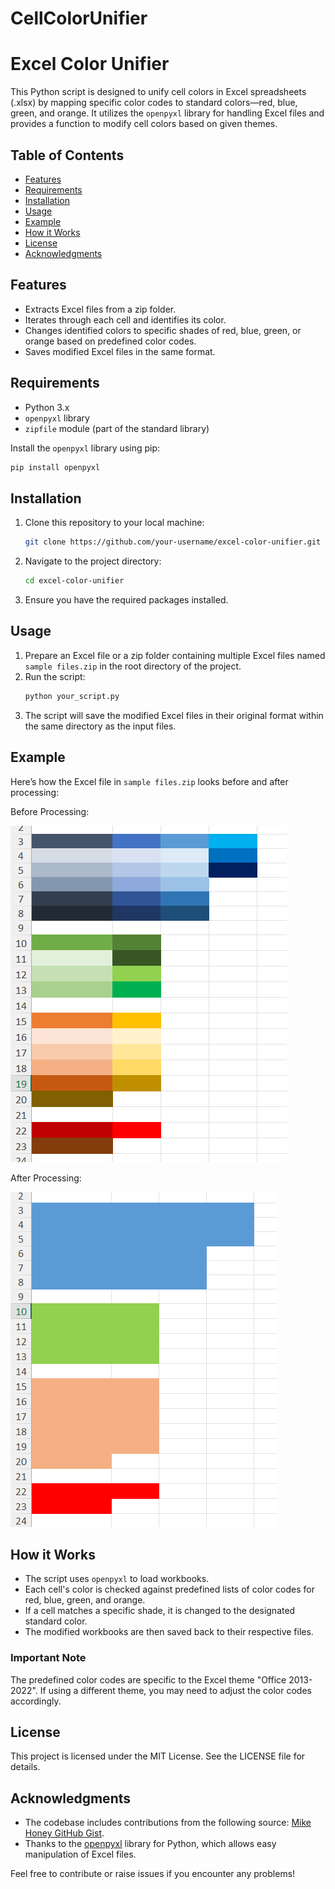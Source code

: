 # CellColorUnifier
# Excel Color Unifier

This Python script is designed to unify cell colors in Excel spreadsheets (.xlsx) by mapping specific color codes to standard colors—red, blue, green, and orange. It utilizes the `openpyxl` library for handling Excel files and provides a function to modify cell colors based on given themes.

## Table of Contents

- [Features](#features)
- [Requirements](#requirements)
- [Installation](#installation)
- [Usage](#usage)
- [Example](#example)
- [How it Works](#how-it-works)
- [License](#license)
- [Acknowledgments](#acknowledgments)

## Features

- Extracts Excel files from a zip folder.
- Iterates through each cell and identifies its color.
- Changes identified colors to specific shades of red, blue, green, or orange based on predefined color codes.
- Saves modified Excel files in the same format.

## Requirements

- Python 3.x
- `openpyxl` library
- `zipfile` module (part of the standard library)

Install the `openpyxl` library using pip:

```bash
pip install openpyxl
```

## Installation

1. Clone this repository to your local machine:
   ```bash
   git clone https://github.com/your-username/excel-color-unifier.git
   ```

2. Navigate to the project directory:
   ```bash
   cd excel-color-unifier
   ```

3. Ensure you have the required packages installed.

## Usage

1. Prepare an Excel file or a zip folder containing multiple Excel files named `sample files.zip` in the root directory of the project.
2. Run the script:
   ```bash
   python your_script.py
   ```
3. The script will save the modified Excel files in their original format within the same directory as the input files.

## Example

Here’s how the Excel file in `sample files.zip` looks before and after processing:

Before Processing:

![alt text](ExampleBefore.png)

After Processing:

![alt text](ExampleAfter.png)

## How it Works

- The script uses `openpyxl` to load workbooks.
- Each cell's color is checked against predefined lists of color codes for red, blue, green, and orange.
- If a cell matches a specific shade, it is changed to the designated standard color.
- The modified workbooks are then saved back to their respective files.

### Important Note

The predefined color codes are specific to the Excel theme "Office 2013-2022". If using a different theme, you may need to adjust the color codes accordingly.

## License

This project is licensed under the MIT License. See the LICENSE file for details.

## Acknowledgments

- The codebase includes contributions from the following source: [Mike Honey GitHub Gist](https://gist.github.com/Mike-Honey/b36e651e9a7f1d2e1d60ce1c63b9b633).
- Thanks to the [openpyxl](https://openpyxl.readthedocs.io/en/stable/) library for Python, which allows easy manipulation of Excel files. 

Feel free to contribute or raise issues if you encounter any problems!
